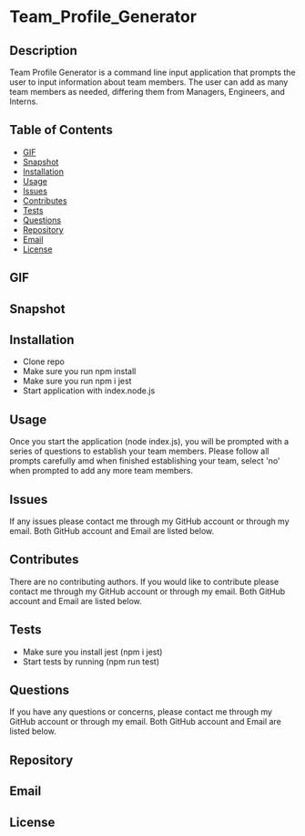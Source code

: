 # Team_Profile_Generator

## Description
Team Profile Generator is a command line input application that prompts the user to input information about team members. The user can add as many team members as needed, differing them
from Managers, Engineers, and Interns.

## Table of Contents
- [GIF](#gif)
- [Snapshot](#snapshot)
- [Installation](#installation)
- [Usage](#usage)
- [Issues](#issues)
- [Contributes](#contributes)
- [Tests](#tests)
- [Questions](#questions)
- [Repository](#repository)
- [Email](#email)
- [License](#license)

## GIF

## Snapshot

## Installation
- Clone repo
- Make sure you run npm install
- Make sure you run npm i jest
- Start application with index.node.js

## Usage
Once you start the application (node index.js), you will be prompted with a series of questions to establish your team members. Please follow all prompts carefully amd when finished 
establishing your team, select 'no' when prompted to add any more team members.

## Issues
If any issues please contact me through my GitHub account or through my email. Both GitHub account and Email are listed below.

## Contributes
There are no contributing authors. If you would like to contribute please contact me through my GitHub account or through my email. Both GitHub account and Email are listed below.

## Tests
- Make sure you install jest (npm i jest)
- Start tests by running (npm run test)

## Questions
If you have any questions or concerns, please contact me through my GitHub account or through my email. Both GitHub account and Email are listed below.

## Repository

## Email

## License
